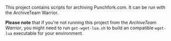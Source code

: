 This project contains scripts for archiving Punchfork.com. It can be run with the ArchiveTeam Warrior.

**Please note** that if you're not running this project from the *ArchiveTeam Warrior*, you might need to run ```get-wget-lua.sh``` to build an compatible ```wget-lua``` executable for your environment.
